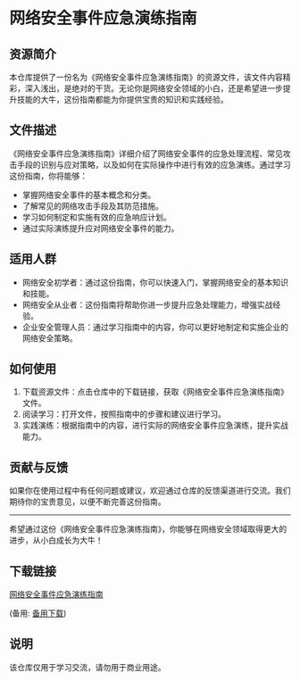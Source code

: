 # 网络安全事件应急演练指南

## 资源简介

本仓库提供了一份名为《网络安全事件应急演练指南》的资源文件，该文件内容精彩，深入浅出，是绝对的干货。无论你是网络安全领域的小白，还是希望进一步提升技能的大牛，这份指南都能为你提供宝贵的知识和实践经验。

## 文件描述

《网络安全事件应急演练指南》详细介绍了网络安全事件的应急处理流程、常见攻击手段的识别与应对策略，以及如何在实际操作中进行有效的应急演练。通过学习这份指南，你将能够：

- 掌握网络安全事件的基本概念和分类。
- 了解常见的网络攻击手段及其防范措施。
- 学习如何制定和实施有效的应急响应计划。
- 通过实际演练提升应对网络安全事件的能力。

## 适用人群

- 网络安全初学者：通过这份指南，你可以快速入门，掌握网络安全的基本知识和技能。
- 网络安全从业者：这份指南将帮助你进一步提升应急处理能力，增强实战经验。
- 企业安全管理人员：通过学习指南中的内容，你可以更好地制定和实施企业的网络安全策略。

## 如何使用

1. 下载资源文件：点击仓库中的下载链接，获取《网络安全事件应急演练指南》文件。
2. 阅读学习：打开文件，按照指南中的步骤和建议进行学习。
3. 实践演练：根据指南中的内容，进行实际的网络安全事件应急演练，提升实战能力。

## 贡献与反馈

如果你在使用过程中有任何问题或建议，欢迎通过仓库的反馈渠道进行交流。我们期待你的宝贵意见，以便不断完善这份指南。

---

希望通过这份《网络安全事件应急演练指南》，你能够在网络安全领域取得更大的进步，从小白成长为大牛！

## 下载链接
[网络安全事件应急演练指南](https://pan.quark.cn/s/4730f063b5ff) 

(备用: [备用下载](https://pan.baidu.com/s/1jJVK0KlW5mD1XKD5fTyftQ?pwd=1234))

## 说明

该仓库仅用于学习交流，请勿用于商业用途。
